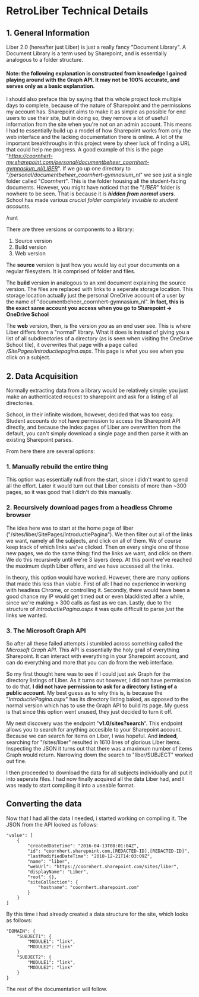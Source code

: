 # RetroLiber Technical Details

## 1. General Information
Liber 2.0 (hereafter just Liber) is just a really fancy "Document Library". A Document Library is a term used by Sharepoint, and is essentially analogous to a folder structure.

#### Note: the following explanation is constructed from knowledge I gained playing around with the Graph API. It may not be 100% accurate, and serves only as a basic explanation.

I should also preface this by saying that this whole project took multiple days to complete, because of the nature of Sharepoint and the permissions my account has. Sharepoint aims to make it as simple as possible for end users to use their site, but in doing so, they remove a lot of usefull information from the site when you're not on an admin account. This means I had to essentially build up a model of how Sharepoint works from only the web interface and the lacking documentation there is online. A lot of the important breakthroughs in this project were by sheer luck of finding a URL that could help me progress. A good example of this is the page "*https://coornhert-my.sharepoint.com/personal/documentbeheer_coornhert-gymnasium_nl/LIBER*". If we go up one directory to "*/personal/documentbeheer_coornhert-gymnasium_nl*" we see just a single folder called "*Coornhert*". This is the folder housing all the student-facing documents. However, you might have noticed that the "*LIBER*" folder is nowhere to be seen. That is because it is ***hidden from normal users***. School has made various *crucial folder completely invisible to student accounts*.

/rant

 There are three versions or components to a library:

1. Source version
2. Build version
3. Web version

The **source** version is just how you would lay out your documents on a regular filesystem. It is comprised of folder and files.

The **build** version in analogous to an xml document explaining the source version. The files are replaced with links to a seperate storage location. This storage location actually just the personal OneDrive account of a user by the name of "documentbeheer_coornhert-gymnasium_nl". **In fact, this is the exact same account you access when you go to Sharepoint -> OneDrive School**

The **web** version, then, is the version *you* as an end user see. This is where Liber differs from a "normal" library. What it does is instead of giving you a list of all subdirectories of a directory (as is seen when visiting the OneDrive School tile), it overwrites that page with a page called */SitePages/Introductiepagina.aspx*. This page is what you see when you click on a subject. 

## 2. Data Acquisition
Normally extracting data from a library would be relatively simple: you just make an authenticated request to sharepoint and ask for a listing of all directories. 

School, in their infinite wisdom, however, decided that was too easy. Student accounts do not have permission to access the Sharepoint API directly, and because the index pages of Liber are overwritten from the default, you can't simply download a single page and then parse it with an existing Sharepoint parses.

From here there are several options:

### 1. Manually rebuild the entire thing

This option was essentially null from the start, since i didn't want to spend all the effort. Later it would turn out that Liber consists of more than ~300 pages, so it was good that I didn't do this manually.

### 2. Recursively download pages from a headless Chrome browser

The idea here was to start at the home page of liber ("/sites/liber/SitePages/IntroductiePagina"). We then filter out all of the links we want, namely all the subjects, and click on all of them. We of course keep track of which links we've clicked. Then on every single one of those new pages, we do the same thing: find the links we want, and click on them. We do this recursively until we're 3 layers deep. At this point we've reached the maximum depth Liber offers, and we have accessed all the links. 

In theory, this option would have worked. However, there are many options that made this less than viable. First of all: I had no experience in working with headless Chrome, or controlling it. Secondly, there would have been a good chance my IP would get timed out or even blacklisted after a while, since we're making > 300 calls as fast as we can. Lastly, due to the structure of *IntroductiePagina.aspx* it was quite difficult to parse *just* the links we wanted.

### 3. The Microsoft Graph API
So after all these failed attempts i stumbled across something called the *Microsoft Graph API*. This API is essentially the holy grail of everything Sharepoint. It can interact with everything in your Sharepoint account, and can do everything and more that you can do from the web interface. 

So my first thought here was to see if I could just ask Graph for the directory listings of Liber. As it turns out however, I did not have permission to do that. **I did not have permission to ask for a directory listing of a public account.** My best guess as to why this is, is because the "*IntroductiePagina.aspx*" has its directory listing baked, as opposed to the normal version which has to use the Graph API to build its page. My guess is that since this option went unused, they just decided to turn it off.

My next discovery was the endpoint "**v1.0/sites?search**". This endpoint allows you to search for anything accesible to your Sharepoint account. Because we can search for items on Liber, I was hopeful. And **indeed**, searching for "/sites/liber" resulted in 1610 lines of glorious Liber items. Inspecting the JSON it turns out that there was a maximum number of items Graph would return. Narrowing down the search to "liber/SUBJECT" worked out fine.

I then proceeded to download the data for all subjects individually and put it into seperate files. I had now finally acquired all the data Liber had, and I was ready to start compiling it into a useable format.

## Converting the data
Now that I had all the data I needed, i started working on compiling it. The JSON from the API looked as follows:

```
"value": [
    {
        "createdDateTime": "2016-04-13T08:01:04Z",
        "id": "coornhert.sharepoint.com,[REDACTED-ID],[REDACTED-ID]",
        "lastModifiedDateTime": "2018-12-21T14:03:09Z",
        "name": "liber",
        "webUrl": "https://coornhert.sharepoint.com/sites/liber",
        "displayName": "Liber",
        "root": {},
        "siteCollection": {
            "hostname": "coornhert.sharepoint.com"
        }
    }
]
```

By this time i had already created a data structure for the site, which looks as follows:
```
"DOMAIN": {
    "SUBJECT1": {
        "MODULE1": "link",
        "MODULE2": "link"
    }
    "SUBJECT2": {
        "MODULE1": "link",
        "MODULE2": "link"
    }
}
```

The rest of the documentation will follow.
